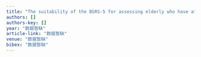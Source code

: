 ```yaml
---
title: "The suitability of the BSRS‐5 for assessing elderly who have attempted suicide and need to be referred for professional mental health consultation in a metropolitan city, Taiwan"
authors: []
authors-key: []
year: "数据暂缺"
article-link: "数据暂缺"
venue: "数据暂缺"
bibex: "数据暂缺"
---
```

